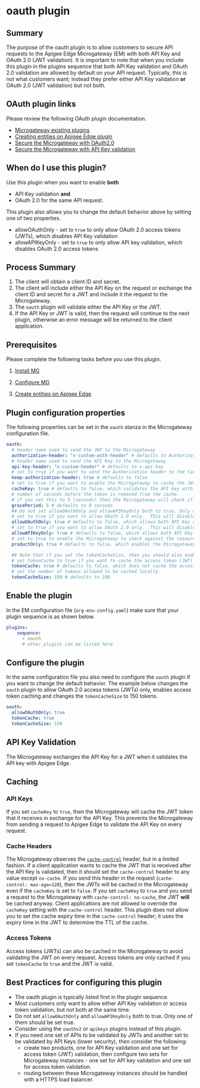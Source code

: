 # oauth plugin

## Summary
The purpose of the oauth plugin is to allow customers to secure API requests to the Apigee Edge Microgateway (EM) with both API Key and OAuth 2.0 (JWT validation).  It is important to note that when you include this plugin in the plugins sequence that both API Key validation and OAuth 2.0 validation are allowed by default on your API request.  Typically, this is not what customers want; instead they prefer either API Key validation **or** OAuth 2.0 (JWT validation) but not both.  

## OAuth plugin links
Please review the following OAuth plugin documentation.  
* [Microgateway existing plugins](https://docs.apigee.com/api-platform/microgateway/2.5.x/use-plugins#existingpluginsbundledwithedgemicrogateway)
* [Creating entities on Apigee Edge plugin](https://docs.apigee.com/api-platform/microgateway/2.5.x/setting-and-configuring-edge-microgateway.html#part2createentitiesonapigeeedge)
* [Secure the Microgateway with OAuth2.0](https://docs.apigee.com/api-platform/microgateway/2.5.x/setting-and-configuring-edge-microgateway.html#part4secureedgemicrogateway)
* [Secure the Microgateway with API Key validation](https://docs.apigee.com/api-platform/microgateway/2.5.x/setting-and-configuring-edge-microgateway.html#part4secureedgemicrogateway-securingtheapiwithanapikey)


## When do I use this plugin?
Use this plugin when you want to enable **both**
* API Key validation **and**
* OAuth 2.0 for the same API request.

This plugin also allows you to change the default behavior above by setting one of two properties.
* allowOAuthOnly - set to `true` to only allow OAuth 2.0 access tokens (JWTs), which disables API Key validation
* allowAPIKeyOnly - set to `true` to only allow API key validation, which disables OAuth 2.0 access tokens

## Process Summary

1. The client will obtain a client ID and secret.
2. The client will include either the API Key on the request or exchange the client ID and secret for a JWT and include it the request to the Microgateway.
3. The `oauth` plugin will validate either the API Key or the JWT.
4. If the API Key or JWT is valid, then the request will continue to the next plugin, otherwise an error message will be returned to the client application.

## Prerequisites
Please complete the following tasks before you use this plugin.  

1. [Install MG](https://docs.apigee.com/api-platform/microgateway/3.0.x/setting-and-configuring-edge-microgateway#Prerequisite)   

2. [Configure MG](https://docs.apigee.com/api-platform/microgateway/3.0.x/setting-and-configuring-edge-microgateway#Part1)

3. [Create entities on Apigee Edge](https://docs.apigee.com/api-platform/microgateway/3.0.x/setting-and-configuring-edge-microgateway#Part2)


## Plugin configuration properties
The following properties can be set in the `oauth` stanza in the Microgateway configuration file.

```yaml
oauth:
  # header name used to send the JWT to the Microgateway
  authorization-header: "x-custom-auth-header" # defaults to Authorization: Bearer
  # header name used to send the API Key to the Microgateway
  api-key-header: "x-custom-header" # defaults to x-api-key
  # set to true if you want to send the Authorization header to the target server; set to false when you want this plugin to remove the header after it is validated.
  keep-authorization-header: true # defaults to false
  # set to true if you want to enable the Microgateway to cache the JWT that is received when the API Key is validated.
  cacheKey: true # defaults to false, which validates the API key with Apigee Edge on each request
  # number of seconds before the token is removed from the cache.
  # if you set this to 5 (seconds) then the Microgateway will check if the difference between the expiry time and the current time [abs(expiry time - current time)] is less than or equal (<=) to the grace period.  If true, then the Microgateway will remove the token from the cache.  
  gracePeriod: 5 # defaults to 0 seconds
  ## Do not set allowOAuthOnly and allowAPIKeyOnly both to true. Only one of them should be set true.
  # set to true if you want to allow OAuth 2.0 only.  This will disable API Key validation.
  allowOAuthOnly: true # defaults to false, which allows both API Key and OAuth 2.0
  # set to true if you want to allow OAuth 2.0 only.  This will disable API Key validation.
  allowAPIKeyOnly: true # defaults to false, which allows both API Key and OAuth 2.0
  # set to true to enable the Microgateway to check against the resource paths only.  In this case it ignores the proxy name check.  
  productOnly: true # defaults to false, which enables the Microgateway to check if the proxy name is included in the product.

  ## Note that if you set the tokenCacheSize, then you should also enable it (tokenCache: true)
  # set tokenCache to true if you want to cache the access token (JWT) that is received after the API key is validated.
  tokenCache: true # defaults to false, which does not cache the access token.
  # set the number of tokens allowed to be cached locally
  tokenCacheSize: 150 # defaults to 100
```

## Enable the plugin
In the EM configuration file (`org-env-config.yaml`) make sure that your plugin sequence is as shown below.

```yaml
plugins:
    sequence:
      - oauth
      # other plugins can be listed here
```

## Configure the plugin
In the same configuration file you also need to configure the `oauth` plugin if you want to change the default behavior.  The example below changes the `oauth` plugin to allow OAuth 2.0 access tokens (JWTs) only, enables access token caching and changes the `tokenCacheSize` to 150 tokens.    

```yaml
oauth:
  allowOAuthOnly: true
  tokenCache: true
  tokenCacheSize: 150
```

## API Key Validation
The Microgateway exchanges the API Key for a JWT when it validates the API key with Apigee Edge.   

## Caching
### API Keys
If you set `cacheKey` to `true`, then the Microgateway will cache the JWT token that it receives in exchange for the API Key.  This prevents the Microgateway from sending a request to Apigee Edge to validate the API Key on every request.

### Cache Headers
The Microgateway observes the [`cache-control`](https://developers.google.com/web/fundamentals/performance/optimizing-content-efficiency/http-caching) header, but in a limited fashion.  If a client application wants to cache the JWT that is received after the API Key is validated, then it should set the `cache-control` header to any value except `no-cache`.  If you send this header in the request (`cache-control: max-age=120`), then the JWTs will be cached in the Microgateway even if the `cacheKey` is set to `false`.  If you set `cacheKey` to `true` and you send a request to the Microgateway with `cache-control: no-cache`, the JWT **will** be cached anyway.  Client applications are not allowed to override the `cacheKey` setting with the `cache-control` header.  This plugin does not allow you to set the cache expiry time in the `cache-control` header; it uses the expiry time in the JWT to determine the TTL of the cache.  

### Access Tokens
Access tokens (JWTs) can also be cached in the Microgateway to avoid validating the JWT on every request.  Access tokens are only cached if you set `tokenCache` to `true` and the JWT is valid.  

## Best Practices for configuring this plugin
* The oauth plugin is typically listed first in the plugin sequence.  
* Most customers only want to allow either API Key validation or access token validation, but not both at the same time.
* Do not set `allowOAuthOnly` and `allowAPIKeyOnly` both to true. Only one of them should be set true.
* Consider using the `oauthv2` or `apikeys` plugins instead of this plugin.  
* If you need one set of APIs to be validated by JWTs and another set to be validated by API Keys (lower security), then consider the following:
  * create two products, one for API Key validation and one set for access token (JWT) validation, then configure two sets for Microgateway instances - one set for API key validation and one set for access token validation.
  * routing between these Microgateway instances should be handled with a HTTPS load balancer.  
